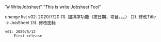 "# WriteJobsheet" 
"This is write Jobsheet Tool" 

change list
	v02: 2020/7/20
		(1). 加排序功能（按日期，项目。。。）
		(2). 修改Title -> JobSheet
		(3). 修改图标
		
	v01: 2020/5/12
		First release
